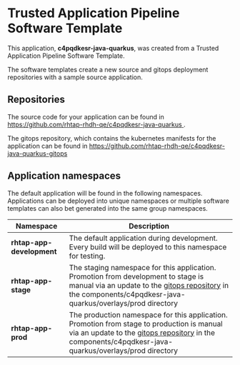 # Trusted Application Pipeline Software Template

This application, **c4pqdkesr-java-quarkus**, was created from a Trusted Application Pipeline Software Template.

The software templates create a new source and gitops deployment repositories with a sample source application. 

## Repositories

The source code for your application can be found in [https://github.com/rhtap-rhdh-qe/c4pqdkesr-java-quarkus ](https://github.com/rhtap-rhdh-qe/c4pqdkesr-java-quarkus ).
 
The gitops repository, which contains the kubernetes manifests for the application can be found in 
[https://github.com/rhtap-rhdh-qe/c4pqdkesr-java-quarkus-gitops ](https://github.com/rhtap-rhdh-qe/c4pqdkesr-java-quarkus-gitops ) 

## Application namespaces 

The default application will be found in the following namespaces. Applications can be deployed into unique namespaces or multiple software templates can also bet generated into the same group namespaces.  

|  Namespace   |  Description   |  
| -------- | -------- |   
| **rhtap-app-development** | The default application during development. Every build will be deployed to this namespace for testing. | 
| **rhtap-app-stage** | The staging namespace for this application. Promotion from development to stage is manual via an update to the [gitops repository](https://github.com/rhtap-rhdh-qe/c4pqdkesr-java-quarkus-gitops ) in the components/c4pqdkesr-java-quarkus/overlays/prod directory |  
| **rhtap-app-prod** | The production namespace for this application. Promotion from stage to production is manual via an update to the [gitops repository](https://github.com/rhtap-rhdh-qe/c4pqdkesr-java-quarkus-gitops ) in the components/c4pqdkesr-java-quarkus/overlays/prod directory | 